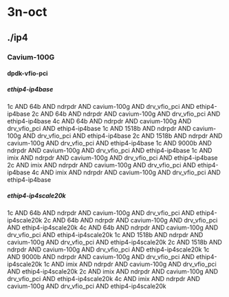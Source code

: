 # 3n-oct
## ./ip4
### Cavium-100G
#### dpdk-vfio-pci
##### ethip4-ip4base
1c AND 64b AND ndrpdr AND cavium-100g AND drv_vfio_pci AND ethip4-ip4base
2c AND 64b AND ndrpdr AND cavium-100g AND drv_vfio_pci AND ethip4-ip4base
4c AND 64b AND ndrpdr AND cavium-100g AND drv_vfio_pci AND ethip4-ip4base
1c AND 1518b AND ndrpdr AND cavium-100g AND drv_vfio_pci AND ethip4-ip4base
2c AND 1518b AND ndrpdr AND cavium-100g AND drv_vfio_pci AND ethip4-ip4base
1c AND 9000b AND ndrpdr AND cavium-100g AND drv_vfio_pci AND ethip4-ip4base
1c AND imix AND ndrpdr AND cavium-100g AND drv_vfio_pci AND ethip4-ip4base
2c AND imix AND ndrpdr AND cavium-100g AND drv_vfio_pci AND ethip4-ip4base
4c AND imix AND ndrpdr AND cavium-100g AND drv_vfio_pci AND ethip4-ip4base
##### ethip4-ip4scale20k
1c AND 64b AND ndrpdr AND cavium-100g AND drv_vfio_pci AND ethip4-ip4scale20k
2c AND 64b AND ndrpdr AND cavium-100g AND drv_vfio_pci AND ethip4-ip4scale20k
4c AND 64b AND ndrpdr AND cavium-100g AND drv_vfio_pci AND ethip4-ip4scale20k
1c AND 1518b AND ndrpdr AND cavium-100g AND drv_vfio_pci AND ethip4-ip4scale20k
2c AND 1518b AND ndrpdr AND cavium-100g AND drv_vfio_pci AND ethip4-ip4scale20k
1c AND 9000b AND ndrpdr AND cavium-100g AND drv_vfio_pci AND ethip4-ip4scale20k
1c AND imix AND ndrpdr AND cavium-100g AND drv_vfio_pci AND ethip4-ip4scale20k
2c AND imix AND ndrpdr AND cavium-100g AND drv_vfio_pci AND ethip4-ip4scale20k
4c AND imix AND ndrpdr AND cavium-100g AND drv_vfio_pci AND ethip4-ip4scale20k
